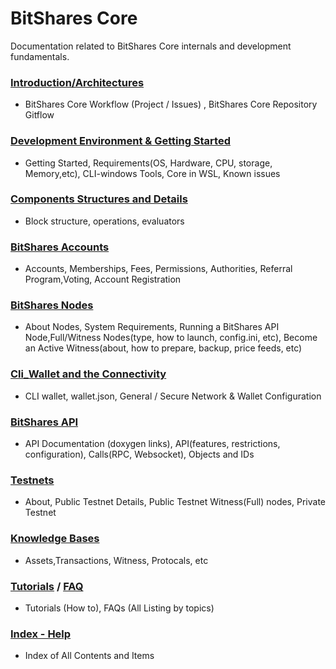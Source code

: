 # BitShares Core
Documentation related to BitShares Core internals and development fundamentals.

### [Introduction/Architectures](../core/intro/README.md#introduction--architectures)
- BitShares Core Workflow (Project / Issues) , BitShares Core Repository Gitflow
   
### [Development Environment & Getting Started](../core/installation/README.md#development-environment--getting-started)
- Getting Started, Requirements(OS, Hardware, CPU, storage, Memory,etc), CLI-windows Tools, Core in WSL, Known issues
 
### [Components Structures and Details](../core/components#components-structures-and-details)
 - Block structure, operations, evaluators

### [BitShares Accounts](../core/accounts/README.md#accounts)
- Accounts, Memberships, Fees, Permissions, Authorities, Referral Program,Voting, Account Registration  

### [BitShares Nodes](../core/nodes_full_witness/README.md#bitshares-nodes-and-p2p-network)
- About Nodes, System Requirements, Running a BitShares API Node,Full/Witness Nodes(type, how to launch, config.ini, etc), Become an Active Witness(about, how to prepare, backup, price feeds, etc)

### [Cli_Wallet and the Connectivity](../core/wallet/README.md#cli_wallet-and-the-connectivity)
- CLI wallet, wallet.json, General / Secure Network & Wallet Configuration

### [BitShares API](../core/api/README.md#bitshares-api) 
- API Documentation (doxygen links), API(features, restrictions, configuration), Calls(RPC, Websocket), Objects and IDs

### [Testnets](../core/testnets/README.md#testnets)
- About, Public Testnet Details, Public Testnet Witness(Full) nodes, Private Testnet

### [Knowledge Bases](../core/knowledge_base#knowledge-base)
- Assets,Transactions, Witness, Protocals, etc

### [Tutorials](../core/tutorials#tutorials) / [FAQ](../core/tutorials/FAQ.md#frequently-asked-questions---list-all)
- Tutorials (How to), FAQs (All Listing by topics)
  
### [Index - Help](../core/help/index.md#help)
- Index of All Contents and Items 


